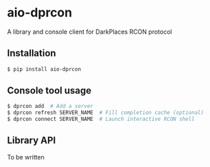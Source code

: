 # aio-dprcon

A library and console client for DarkPlaces RCON protocol


## Installation

```bash
$ pip install aio-dprcon
```


## Console tool usage


```bash
$ dprcon add  # Add a server
$ dprcon refresh SERVER_NAME  # Fill completion cache (optional)
$ dprcon connect SERVER_NAME  # Launch interactive RCON shell 
```


## Library API

To be written
